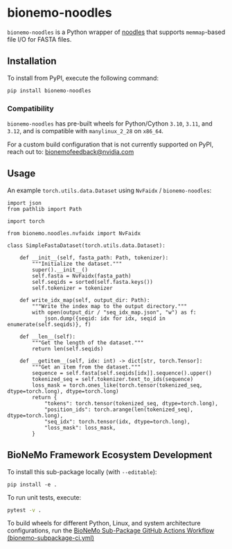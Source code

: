 # bionemo-noodles

`bionemo-noodles` is a Python wrapper of [noodles](https://github.com/zaeleus/noodles) that supports `memmap`-based file I/O for FASTA files.

## Installation

To install from PyPI, execute the following command:

```bash
pip install bionemo-noodles
```

### Compatibility

`bionemo-noodles` has pre-built wheels for Python/Cython `3.10`, `3.11`, and `3.12`, and is compatible with `manylinux_2_28` on `x86_64`.

For a custom build configuration that is not currently supported on PyPI, reach out to: bionemofeedback@nvidia.com

## Usage

An example `torch.utils.data.Dataset` using `NvFaidx` / `bionemo-noodles`:
```
import json
from pathlib import Path

import torch

from bionemo.noodles.nvfaidx import NvFaidx

class SimpleFastaDataset(torch.utils.data.Dataset):

    def __init__(self, fasta_path: Path, tokenizer):
        """Initialize the dataset."""
        super().__init__()
        self.fasta = NvFaidx(fasta_path)
        self.seqids = sorted(self.fasta.keys())
        self.tokenizer = tokenizer

    def write_idx_map(self, output_dir: Path):
        """Write the index map to the output directory."""
        with open(output_dir / "seq_idx_map.json", "w") as f:
            json.dump({seqid: idx for idx, seqid in enumerate(self.seqids)}, f)

    def __len__(self):
        """Get the length of the dataset."""
        return len(self.seqids)

    def __getitem__(self, idx: int) -> dict[str, torch.Tensor]:
        """Get an item from the dataset."""
        sequence = self.fasta[self.seqids[idx]].sequence().upper()
        tokenized_seq = self.tokenizer.text_to_ids(sequence)
        loss_mask = torch.ones_like(torch.tensor(tokenized_seq, dtype=torch.long), dtype=torch.long)
        return {
            "tokens": torch.tensor(tokenized_seq, dtype=torch.long),
            "position_ids": torch.arange(len(tokenized_seq), dtype=torch.long),
            "seq_idx": torch.tensor(idx, dtype=torch.long),
            "loss_mask": loss_mask,
        }
```

## BioNeMo Framework Ecosystem Development

To install this sub-package locally (with `--editable`):
```
pip install -e .
```

To run unit tests, execute:
```bash
pytest -v .
```

To build wheels for different Python, Linux, and system architecture configurations, run the [BioNeMo Sub-Package GitHub Actions Workflow (bionemo-subpackage-ci.yml)](https://github.com/NVIDIA/bionemo-framework/blob/main/.github/workflows/bionemo-subpackage-ci.yml)
